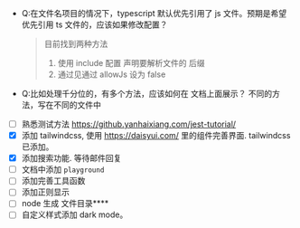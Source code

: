 - Q:在文件名项目的情况下，typescript 默认优先引用了 js 文件。预期是希望 优先引用 ts 文件的，应该如果修改配置？

  > 目前找到两种方法
  >
  > 1. 使用 include 配置 声明要解析文件的 后缀
  > 2. 通过见通过 allowJs 设为 false

- Q:比如处理千分位的，有多个方法，应该如何在 文档上面展示？
  不同的方法，写在不同的文件中

- [ ] 熟悉测试方法 https://github.yanhaixiang.com/jest-tutorial/
- [x] 添加 tailwindcss, 使用 https://daisyui.com/ 里的组件完善界面. tailwindcss 已添加。
- [x] 添加搜索功能. 等待邮件回复
- [ ] 文档中添加 `playground`
- [ ] 添加完善工具函数
- [ ] 添加正则显示
- [ ] node 生成 文件目录****
- [ ] 自定义样式添加 dark mode。

